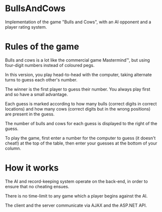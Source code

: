 # BullsAndCows
Implementation of the game "Bulls and Cows", with an AI opponent and a player rating system.

# Rules of the game

Bulls and cows is a lot like the commercial game Mastermind™️,
but using four-digit numbers instead of coloured pegs.

In this version, you play head-to-head with the computer, taking alternate turns to guess each other's number.

The winner is the first player to guess their number. You always play first and so have a small advantage.

Each guess is marked according to how many bulls (correct digits in correct locations) and how many cows (correct digits but in the wrong positions) are present in the guess.

The number of bulls and cows for each guess is displayed to the right of the guess.

To play the game, first enter a number for the computer to guess (it doesn't cheat!)
at the top of the table, then enter your guesses at the bottom of your column.

# How it works

The AI and record-keeping system operate on the back-end, in order to ensure that no cheating ensues.

There is no time-limit to any game which a player begins against the AI.

The client and the server communicate via AJAX and the ASP.NET API.
